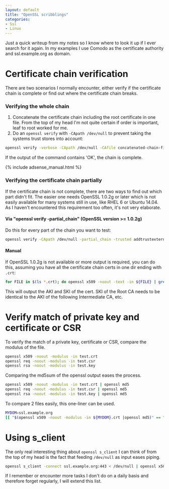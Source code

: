 ```yaml
---
layout: default
title: "OpenSSL scribblings"
categories:
- Ssl
- Linux
---
```


Just a quick writeup from my notes so I know where to look it up if I ever search for it again. In my examples I use Comodo as the certificate authority and ssl.example.org as domain.

# Certificate chain verification

There are two scenarios I normally encounter, either verify if the certificate chain is complete or find out where the certificate chain breaks.

### Verifying the whole chain

1. Concatenate the certificate chain including the root certificate in one file. From the top of my head I'm not quite certain if order is important, leaf to root worked for me.
2. Do an `openssl verify` with `-CApath /dev/null` to prevent taking the systems trust stores into account:

```bash
openssl verify -verbose -CApath /dev/null -CAfile concatenated-chain-file.pem ssl.example.org.crt
```
If the output of the command contains 'OK', the chain is complete.

<!--more-->

{% include adsense_manual.html %}

### Verifying the certificate chain partially

If the certificate chain is not complete, there are two ways to find out which part didn't fit. The easier one needs OpenSSL 1.0.2g or later which is not easily available for many systems still in use, like RHEL 6 or Ubuntu 14.04. As I haven't encountered this requirement too often, it's not very elaborate.

#### Via "openssl verify -partial_chain" (OpenSSL version >= 1.0.2g)

Do this for every part of the chain you want to test:

```bash
openssl verify -CApath /dev/null -partial_chain -trusted addtrustexternalcaroot.crt comodorsaaddtrustca.crt
```

#### Manual

If OpenSSL 1.0.2g is not available or more output is required, you can do this, assuming you have all the certificate chain certs in one dir ending with `.crt`:

```bash
for FILE in $(ls *.crt); do openssl x509 -noout -text -in ${FILE} | grep "Key Identifier" -A1
```

This will output the AKI and SKI of the cert. SKI of the Root CA needs to be identical to the AKI of the following Intermediate CA, etc.

# Verify match of private key and certificate or CSR

To verify the match of a private key, certificate or CSR, compare the modulus of the file.

```bash
openssl x509 -noout -modulus -in test.crt
openssl req -noout -modulus -in test.csr
openssl rsa -noout -modulus -in test.key
```

Comparing the md5sum of the openssl output eases the process.

```bash
openssl x509 -noout -modulus -in test.crt | openssl md5
openssl req -noout -modulus -in test.csr | openssl md5
openssl rsa -noout -modulus -in test.key | openssl md5
```

To compare 2 files easily, this one-liner can be used.

```bash
MYDOM=ssl.example.org
[[ "$(openssl x509 -noout -modulus -in ${MYDOM}.crt |openssl md5)" == "$(openssl rsa -noout -modulus -in ${MYDOM}.key | openssl md5)" ]] && echo "OK" || echo "NOT OK"
```

# Using s_client

The only real interesting thing about `openssl s_client` I can think of from the top of my head is the fact that feeding `/dev/null` as input eases piping.

```bash
openssl s_client -connect ssl.example.org:443 < /dev/null | openssl x509 -noout -text
```

If I remember or encounter more tasks I don't do on a daily basis and therefore forget regularly, I will extend this list.